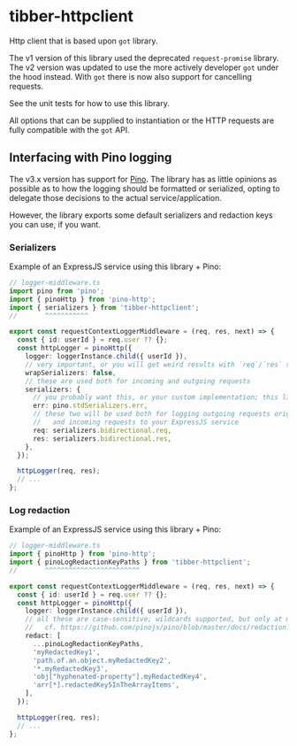 # tibber-httpclient
Http client that is based upon `got` library.

The v1 version of this library used the deprecated `request-promise` library.
The v2 version was updated to use the more actively developer `got` under the hood instead.
With `got` there is now also support for cancelling requests.

See the unit tests for how to use this library.

All options that can be supplied to instantiation or the HTTP requests are fully compatible with the `got` API.

## Interfacing with Pino logging

The v3.x version has support for [Pino](https://github.com/pinojs/pino).
The library has as little opinions as possible as to how the logging should be formatted or serialized,
opting to delegate those decisions to the actual service/application.

However, the library exports some default serializers and redaction keys you can use, if you want. 

### Serializers

Example of an ExpressJS service using this library + Pino:

```ts
// logger-middleware.ts
import pino from 'pino';
import { pinoHttp } from 'pino-http';
import { serializers } from 'tibber-httpclient';
//       ^^^^^^^^^^^

export const requestContextLoggerMiddleware = (req, res, next) => {
  const { id: userId } = req.user ?? {};
  const httpLogger = pinoHttp({
    logger: loggerInstance.child({ userId }),
    // very important, or you will get weird results with `req`/`res` serialization
    wrapSerializers: false,
    // these are used both for incoming and outgoing requests
    serializers: {
      // you probably want this, or your custom implementation; this library does not supply one
      err: pino.stdSerializers.err,
      // these two will be used both for logging outgoing requests originating from this library 
      //   and incoming requests to your ExpressJS service 
      req: serializers.bidirectional.req,
      res: serializers.bidirectional.res,
    },
  });

  httpLogger(req, res);
  // ...
};
```

### Log redaction

Example of an ExpressJS service using this library + Pino:

```ts
// logger-middleware.ts
import { pinoHttp } from 'pino-http';
import { pinoLogRedactionKeyPaths } from 'tibber-httpclient';
//       ^^^^^^^^^^^^^^^^^^^^^^^^

export const requestContextLoggerMiddleware = (req, res, next) => {
  const { id: userId } = req.user ?? {};
  const httpLogger = pinoHttp({
    logger: loggerInstance.child({ userId }),
    // all these are case-sensitive; wildcards supported, but only at most 1
    //   cf. https://github.com/pinojs/pino/blob/master/docs/redaction.md
    redact: [
      ...pinoLogRedactionKeyPaths,
      'myRedactedKey1',
      'path.of.an.object.myRedactedKey2',
      '*.myRedactedKey3',
      'obj["hyphenated-property"].myRedactedKey4',
      'arr[*].redactedKey5InTheArrayItems',
    ],
  });

  httpLogger(req, res);
  // ...
};
```





